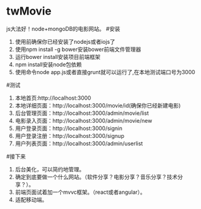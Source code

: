 # twMovie
js大法好！node+mongoDB的电影网站。
#安装
1. 使用前确保你已经安装了nodejs或者iojs了
2. 使用npm install -g bower安装bower前端文件管理器
3. 运行bower install安装项目前端框架
4. npm install安装node包依赖
5. 使用命令node app.js或者直接grunt就可以运行了,在本地测试端口号为3000

#测试
1. 本地首页:http://localhost:3000
2. 本地详细页面：http://localhost:3000/movie/id(确保你已经新建电影)
3. 后台管理页面：http://localhost:3000/admin/movie/list
4. 电影录入页面：http://localhost:3000/admin/movie/new
5. 用户登录页面：http://localhost:3000/signin
6. 用户登录注册：http://localhost:3000/signup
6. 用户列表页面：http://localhost:3000/admin/userlist

#接下来
1. 后台美化，可以简约地管理。
2. 确定到底要做一个什么网站。（软件分享？电影分享？音乐分享？技术分享？）。
3. 前端页面试着加一个mvvc框架。（react或者angular）。
4. 适配移动端。
